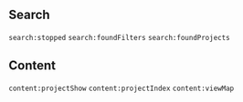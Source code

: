 
## Search
`search:stopped`
`search:foundFilters`
`search:foundProjects`

## Content
`content:projectShow`
`content:projectIndex`
`content:viewMap`

